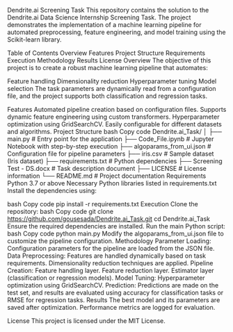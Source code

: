 Dendrite.ai Screening Task
This repository contains the solution to the Dendrite.ai Data Science Internship Screening Task. The project demonstrates the implementation of a machine learning pipeline for automated preprocessing, feature engineering, and model training using the Scikit-learn library.

Table of Contents
Overview
Features
Project Structure
Requirements
Execution
Methodology
Results
License
Overview
The objective of this project is to create a robust machine learning pipeline that automates:

Feature handling
Dimensionality reduction
Hyperparameter tuning
Model selection
The task parameters are dynamically read from a configuration file, and the project supports both classification and regression tasks.

Features
Automated pipeline creation based on configuration files.
Supports dynamic feature engineering using custom transformers.
Hyperparameter optimization using GridSearchCV.
Easily configurable for different datasets and algorithms.
Project Structure
bash
Copy code
Dendrite.ai_Task/
│
├── main.py                     # Entry point for the application
├── Code_File.ipynb             # Jupyter Notebook with step-by-step execution
├── algoparams_from_ui.json     # Configuration file for pipeline parameters
├── iris.csv                    # Sample dataset (Iris dataset)
├── requirements.txt            # Python dependencies
├── Screening Test - DS.docx    # Task description document
├── LICENSE                     # License information
└── README.md                   # Project documentation
Requirements
Python 3.7 or above
Necessary Python libraries listed in requirements.txt
Install the dependencies using:

bash
Copy code
pip install -r requirements.txt
Execution
Clone the repository:
bash
Copy code
git clone https://github.com/gousesada/Dendrite.ai_Task.git
cd Dendrite.ai_Task
Ensure the required dependencies are installed.
Run the main Python script:
bash
Copy code
python main.py
Modify the algoparams_from_ui.json file to customize the pipeline configuration.
Methodology
Parameter Loading: Configuration parameters for the pipeline are loaded from the JSON file.
Data Preprocessing:
Features are handled dynamically based on task requirements.
Dimensionality reduction techniques are applied.
Pipeline Creation:
Feature handling layer.
Feature reduction layer.
Estimator layer (classification or regression models).
Model Tuning: Hyperparameter optimization using GridSearchCV.
Prediction: Predictions are made on the test set, and results are evaluated using accuracy for classification tasks or RMSE for regression tasks.
Results
The best model and its parameters are saved after optimization. Performance metrics are logged for evaluation.

License
This project is licensed under the MIT License.
